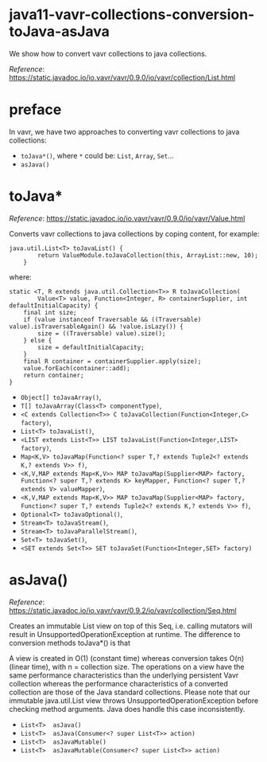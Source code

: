 # java11-vavr-collections-conversion-toJava-asJava
We show how to convert vavr collections to java collections.

_Reference_: https://static.javadoc.io/io.vavr/vavr/0.9.0/io/vavr/collection/List.html  
# preface
In vavr, we have two approaches to converting vavr collections
to java collections:
* `toJava*()`, where `*` could be: `List`, `Array`, `Set`...
* `asJava()`
    
# toJava*
_Reference_: https://static.javadoc.io/io.vavr/vavr/0.9.0/io/vavr/Value.html

Converts vavr collections to java collections by coping
content, for example:
```
java.util.List<T> toJavaList() {
        return ValueModule.toJavaCollection(this, ArrayList::new, 10);
    }
```
where:
```
static <T, R extends java.util.Collection<T>> R toJavaCollection(
        Value<T> value, Function<Integer, R> containerSupplier, int defaultInitialCapacity) {
    final int size;
    if (value instanceof Traversable && ((Traversable) value).isTraversableAgain() && !value.isLazy()) {
        size = ((Traversable) value).size();
    } else {
        size = defaultInitialCapacity;
    }
    final R container = containerSupplier.apply(size);
    value.forEach(container::add);
    return container;
}
```

* `Object[] toJavaArray()`,
* `T[] toJavaArray(Class<T> componentType)`,
* `<C extends Collection<T>> C toJavaCollection(Function<Integer,C> factory)`,
* `List<T> toJavaList()`,
* `<LIST extends List<T>> LIST toJavaList(Function<Integer,LIST> factory)`,
* `Map<K,V> toJavaMap(Function<? super T,? extends Tuple2<? extends K,? extends V>> f)`,
* `<K,V,MAP extends Map<K,V>> MAP toJavaMap(Supplier<MAP> factory,
                                                   Function<? super T,? extends K> keyMapper,
                                                   Function<? super T,? extends V> valueMapper)`,
* `<K,V,MAP extends Map<K,V>> MAP toJavaMap(Supplier<MAP> factory,
                                                   Function<? super T,? extends Tuple2<? extends K,? extends V>> f)`,
* `Optional<T> toJavaOptional()`,
* `Stream<T> toJavaStream()`,
* `Stream<T> toJavaParallelStream()`,
* `Set<T> toJavaSet()`,
* `<SET extends Set<T>> SET toJavaSet(Function<Integer,SET> factory)`

# asJava()
_Reference_: https://static.javadoc.io/io.vavr/vavr/0.9.2/io/vavr/collection/Seq.html

Creates an immutable List view on top of this Seq, i.e. calling mutators will result in UnsupportedOperationException at runtime.
The difference to conversion methods toJava*() is that

A view is created in O(1) (constant time) whereas conversion takes O(n) (linear time), with n = collection size.
The operations on a view have the same performance characteristics than the underlying persistent Vavr collection whereas the performance characteristics of a converted collection are those of the Java standard collections.
Please note that our immutable java.util.List view throws UnsupportedOperationException before checking method arguments. Java does handle this case inconsistently.

* `List<T>	asJava()`
* `List<T>	asJava(Consumer<? super List<T>> action)`
* `List<T>	asJavaMutable()`
* `List<T>	asJavaMutable(Consumer<? super List<T>> action)`